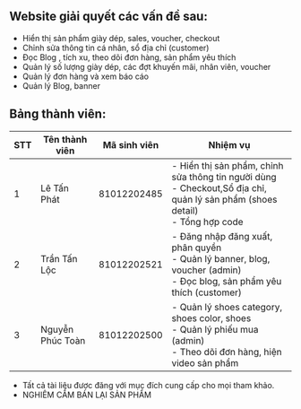 ## Website giải quyết các vấn đề sau:
+ Hiển thị sản phẩm giày dép, sales, voucher, checkout
+ Chỉnh sửa thông tin cá nhân, sổ địa chỉ (customer)
+ Đọc Blog , tích xu, theo dõi đơn hàng, sản phẩm yêu thích
+ Quản lý số lượng giày dép, các đợt khuyến mãi, nhân viên, voucher
+ Quản lý đơn hàng và xem báo cáo
+ Quản lý Blog, banner

## Bảng thành viên:

| STT | Tên thành viên   | Mã sinh viên | Nhiệm vụ                                                                                                                           |
| --- | ---------------- | ------------ | ------------------------------------------------------------------------------------------------------------------------------------- |
| 1   | Lê Tấn Phát | 81012202485  | - Hiển thị sản phẩm, chỉnh sửa thông tin người dùng <br> - Checkout,Sổ địa chỉ, quản lý sản phẩm (shoes detail) <br> - Tổng hợp code   |
| 2   | Trần Tấn Lộc      | 81012202521  | - Đăng nhập đăng xuất, phân quyền <br> - Quản lý banner, blog, voucher (admin) <br> - Đọc blog, sản phẩm yêu thích (customer)|
| 3   | Nguyễn Phúc Toàn    | 81012202500  | - Quản lý shoes category, shoes color, shoes<br> - Quản lý phiếu mua (admin) <br> - Theo dõi đơn hàng, hiện video sản phẩm|

- Tất cả tài liệu được đăng với mục đích cung cấp cho mọi tham khảo.
- NGHIÊM CẤM BÁN LẠI SẢN PHẨM
